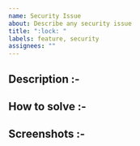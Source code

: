 ```yaml
---
name: Security Issue
about: Describe any security issue
title: ":lock: "
labels: feature, security
assignees: ""
---
```


<!--- Describe the security issue --->

## Description :-

<!--- Describe how the issue can be solved --->

## How to solve :-

<!--- Attach screenshots if possible --->

## Screenshots :-
